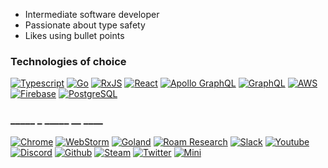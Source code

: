 - Intermediate software developer
- Passionate about type safety
- Likes using bullet points

### Technologies of choice

[![Typescript](https://img.shields.io/badge/-TypeScript-3178C6?logo=typescript&logoColor=FFFFFF&style=plastic&style=for-the-badge)](https://www.typescriptlang.org/)
[![Go](https://img.shields.io/badge/-Go-00ADD8?logo=go&logoColor=FFFFFF&style=plastic&style=for-the-badge)](https://go.dev/)
[![RxJS](https://img.shields.io/badge/-RxJS-B7178C?logo=ReactiveX&logoColor=FFFFFF&style=plastic&style=for-the-badge)](https://rxjs.dev/)
[![React](https://img.shields.io/badge/-React.js-61DAFB?logo=react&logoColor=000000&style=plastic&style=for-the-badge)](https://reactjs.org/)
[![Apollo GraphQL](https://img.shields.io/badge/-Apollo%20GraphQL-311C87?style=flat-square&logo=apollo-graphql)](https://www.apollographql.com/)
[![GraphQL](https://img.shields.io/badge/-GraphQL-E10098?style=flat-square&logo=graphql)](https://graphql.org/)
[![AWS](https://img.shields.io/badge/-AWS-232F3E?logo=AmazonAWS&logoColor=FFFFFF&style=plastic&style=for-the-badge)](https://aws.amazon.com/)
[![Firebase](https://img.shields.io/badge/-Firebase-FFCA28?logo=Firebase&logoColor=000000&style=plastic&style=for-the-badge)](https://firebase.google.com/)
[![PostgreSQL](https://img.shields.io/badge/-PostgreSQL-336791?style=flat-square&logo=postgresql&logoColor=FFFFFF)](https://www.postgresql.org/)



### _____ _ _____ __ ____

[![Chrome](https://img.shields.io/badge/-Chrome-000000?logo=Google%20Chrome&logoColor=FFFFFF&style=plastic&style=for-the-badge)](https://www.google.ca/intl/en_ca/chrome/)
[![WebStorm](https://img.shields.io/badge/-WebStorm-000000?logo=WebStorm&logoColor=FFFFFF&style=plastic&style=for-the-badge)](https://www.jetbrains.com/webstorm/)
[![Goland](https://img.shields.io/badge/-Goland-000000?logo=Goland&logoColor=FFFFFF&style=plastic&style=for-the-badge)](https://www.jetbrains.com/go/)
[![Roam Research](https://img.shields.io/badge/-Roam%20Research-343A40?logo=Roam%20Research&logoColor=FFFFFF&style=plastic&style=for-the-badge)](https://roamresearch.com/)
[![Slack](https://img.shields.io/badge/-Slack-4A154B?logo=Slack&logoColor=FFFFFF&style=plastic&style=for-the-badge)](https://slack.com/)
[![Youtube](https://img.shields.io/badge/-Youtube-FF0000?logo=Youtube&logoColor=FFFFFF&style=plastic&style=for-the-badge)](https://www.youtube.com/)
[![Discord](https://img.shields.io/badge/-Discord-5865F2?logo=Discord&logoColor=FFFFFF&style=plastic&style=for-the-badge)](https://discord.com/)
[![Github](https://img.shields.io/badge/-Github-181717?logo=Github&logoColor=FFFFFF&style=plastic&style=for-the-badge)](https://github.com/MaxInertia)
[![Steam](https://img.shields.io/badge/-Steam-000000?logo=Github&logoColor=FFFFFF&style=plastic&style=for-the-badge)](https://github.com/MaxInertia/MaxInertia)
[![Twitter](https://img.shields.io/badge/-Twitter-1DA1F2?logo=Twitter&logoColor=FFFFFF&style=plastic&style=for-the-badge)](https://twitter.com/)
[![Mini](https://img.shields.io/badge/-Mini%20Cooper%20S-000000?logo=Mini&logoColor=FFFFFF&style=plastic&style=for-the-badge)](https://mini.ca/)
